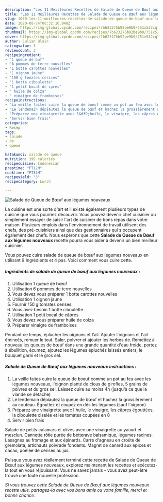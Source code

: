 ```yaml
---
description: "Les 11 Meilleures Recettes de Salade de Queue de Bœuf aux légumes nouveaux"
title: "Les 11 Meilleures Recettes de Salade de Queue de Bœuf aux légumes nouveaux"
slug: 1070-les-11-meilleures-recettes-de-salade-de-queue-de-bouf-aux-legumes-nouveaux
date: 2020-08-24T00:32:10.848Z
image: https://img-global.cpcdn.com/recipes/7b623276b92be9b9/751x532cq70/salade-de-queue-de-boeuf-aux-legumes-nouveaux-photo-principale-de-la-recette.jpg
thumbnail: https://img-global.cpcdn.com/recipes/7b623276b92be9b9/751x532cq70/salade-de-queue-de-boeuf-aux-legumes-nouveaux-photo-principale-de-la-recette.jpg
cover: https://img-global.cpcdn.com/recipes/7b623276b92be9b9/751x532cq70/salade-de-queue-de-boeuf-aux-legumes-nouveaux-photo-principale-de-la-recette.jpg
author: Julian Blair
ratingvalue: 3
reviewcount: 3
recipeingredient:
- "1 queue de buf"
- "6 pommes de terre nouvelles"
- "1 botte carottes nouvelles"
- "1 oignon jaune"
- "150 g tomates cerises"
- "1 botte ciboulette"
- "1 petit bocal de cpres"
- " huile de colza"
- " vinaigre de framboises"
recipeinstructions:
- "La veille faites cuire la queue de boeuf comme un pot au feu avec les légumes nouveaux, l&#39;oignon planté de clous de girofles, 5 grains de poivres et du gros sel. Laissez cuire au moins 4h (jusqu&#39;à ce que la viande se détache)"
- "Le lendemain dépiautez la queue de bœuf et hachez la grossièrement au couteau. Égouttez et coupez en dés les légumes (sauf l&#39;oignon)"
- "Préparez une vinaigrette avec l&#39;huile, le vinaigre, les câpres égouttées, la ciboulette ciselée et les tomates coupées en 8"
- "Servir bien frais"
categories:
- Resep
tags:
- salade
- de
- queue

katakunci: salade de queue 
nutrition: 195 calories
recipecuisine: Indonesian
preptime: "PT12M"
cooktime: "PT34M"
recipeyield: "3"
recipecategory: Lunch

---
```



![Salade de Queue de Bœuf aux légumes nouveaux](https://img-global.cpcdn.com/recipes/7b623276b92be9b9/751x532cq70/salade-de-queue-de-boeuf-aux-legumes-nouveaux-photo-principale-de-la-recette.jpg)

La cuisine est une sorte d'art et il existe également plusieurs types de cuisine que vous pourriez découvrir. Vous pouvez devenir chef cuisinier ou simplement essayer de saisir l'art de cuisiner de bons repas dans votre maison. Plusieurs emplois dans l'environnement de travail utilisent des chefs, des pré-cuisiniers ainsi que des gestionnaires qui s'occupent également des chefs. Nous espérons que cette <strong> Salade de Queue de Bœuf aux légumes nouveaux </strong> recette pourra vous aider à devenir un bien meilleur cuisinier.

<!--inarticleads1-->

Vous pouvez cuire salade de queue de bœuf aux légumes nouveaux en utilisant 9 Ingrédients et 4 pas. Voici comment vous cuire cette.

##### Ingrédients de salade de queue de bœuf aux légumes nouveaux :

1. Utilisation 1 queue de bœuf
1. Utilisation 6 pommes de terre nouvelles
1. Vous devez vous préparer 1 botte carottes nouvelles
1. Utilisation 1 oignon jaune
1. Fournir 150 g tomates cerises
1. Vous avez besoin 1 botte ciboulette
1. Utilisation 1 petit bocal de câpres
1. Vous devez vous préparer  huile de colza
1. Préparer  vinaigre de framboises


Pendant ce temps, éplucher les oignons et l&#39;ail. Ajouter l&#39;oignons et l&#39;ail émincés, remuer le tout. Saler, poivrer et ajouter les herbes de. Remettez à nouveau les queues de bœuf dans une grande quantité d&#39;eau froide, portez à ébullition, écumez, ajoutez les légumes épluchés laissés entiers, le bouquet garni et le gros sel. 

<!--inarticleads2-->

##### Salade de Queue de Bœuf aux légumes nouveaux instructions :

1. La veille faites cuire la queue de boeuf comme un pot au feu avec les légumes nouveaux, l&#39;oignon planté de clous de girofles, 5 grains de poivres et du gros sel. Laissez cuire au moins 4h (jusqu&#39;à ce que la viande se détache)
1. Le lendemain dépiautez la queue de bœuf et hachez la grossièrement au couteau. Égouttez et coupez en dés les légumes (sauf l&#39;oignon)
1. Préparez une vinaigrette avec l&#39;huile, le vinaigre, les câpres égouttées, la ciboulette ciselée et les tomates coupées en 8
1. Servir bien frais


Salade de petits calamars et olives avec une vinaigrette au yaourt et mesclun. Cannette rôtie purée de betterave balsamique, légumes racines. Lasagnes au fromage et aux épinards. Carré d&#39;agneau en croûte de gremolata, artichauts poivrade fondants. Magret de canard aux épices et cacao, poêlée de cerises au jus. 

<!--inarticleads1-->

<p>
Puisque vous avez réellement terminé cette recette de Salade de Queue de Bœuf aux légumes nouveaux, explorez maintenant les recettes et exécutez-la tout en vous réjouissant. Vous ne savez jamais - vous avez peut-être trouvé une toute nouvelle profession.
</p>

<p>
<i>Si vous trouvez cette Salade de Queue de Bœuf aux légumes nouveaux recette utile, partagez-la avec vos bons amis ou votre famille, merci et bonne chance.</i>
</p>
